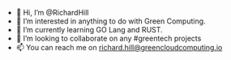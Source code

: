- 👋 Hi, I’m @RichardHill
- 👀 I’m interested in anything to do with Green Computing.
- 🌱 I’m currently learning GO Lang and RUST.
- 💞️ I’m looking to collaborate on any #greentech projects
- 📫 You can reach me on richard.hill@greencloudcomputing.io

<!---
RichardHill/RichardHill is a ✨ special ✨ repository because its `README.md` (this file) appears on your GitHub profile.
You can click the Preview link to take a look at your changes.
--->
